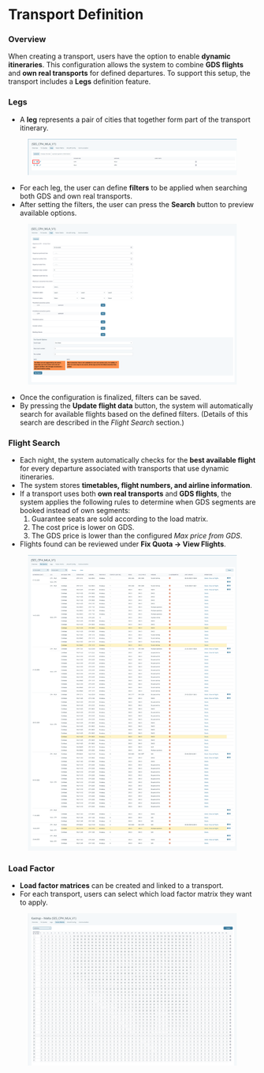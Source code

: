 # Transport Definition

### Overview

When creating a transport, users have the option to enable **dynamic itineraries**. This configuration allows the system to combine **GDS flights** and **own real transports** for defined departures. To support this setup, the transport includes a **Legs** definition feature.

### Legs

* A **leg** represents a pair of cities that together form part of the transport itinerary.

<figure><img src="../../.gitbook/assets/image (13) (1) (1) (1) (1) (1) (1) (1) (1) (1).png" alt=""><figcaption></figcaption></figure>

* For each leg, the user can define **filters** to be applied when searching both GDS and own real transports.
* After setting the filters, the user can press the **Search** button to preview available options.

<figure><img src="../../.gitbook/assets/image (1) (1) (1) (1) (1) (1) (1) (1) (1) (1) (1) (1) (1) (1) (1) (1) (1) (1) (1) (1) (1) (1) (1) (1) (1) (1) (1) (1) (1) (1) (1) (1) (1) (1) (1) (1) (1) (1) (1) (1) (1) (1) (1) (1) (1) (1) (1) (1) (1) (1) (1) (1) (1) (1) (1) (1) (1).png" alt=""><figcaption></figcaption></figure>

* Once the configuration is finalized, filters can be saved.
* By pressing the **Update flight data** button, the system will automatically search for available flights based on the defined filters. (Details of this search are described in the _Flight Search_ section.)

### Flight Search <a href="#flight-search" id="flight-search"></a>

* Each night, the system automatically checks for the **best available flight** for every departure associated with transports that use dynamic itineraries.
* The system stores **timetables, flight numbers, and airline information**.
* If a transport uses both **own real transports** and **GDS flights**, the system applies the following rules to determine when GDS segments are booked instead of own segments:
  1. Guarantee seats are sold according to the load matrix.
  2. The cost price is lower on GDS.
  3. The GDS price is lower than the configured _Max price from GDS_.
* Flights found can be reviewed under **Fix Quota → View Flights**.

<figure><img src="../../.gitbook/assets/image (2) (1) (1) (1) (1) (1) (1) (1) (1) (1) (1) (1) (1) (1) (1) (1) (1) (1) (1) (1) (1) (1) (1) (1) (1) (1) (1) (1) (1) (1) (1) (1) (1) (1) (1) (1) (1) (1) (1) (1) (1).png" alt=""><figcaption></figcaption></figure>

### Load Factor

* **Load factor matrices** can be created and linked to a transport.
* For each transport, users can select which load factor matrix they want to apply.

<figure><img src="../../.gitbook/assets/image (3) (1) (1) (1) (1) (1) (1) (1) (1) (1) (1) (1) (1) (1) (1) (1) (1) (1) (1) (1) (1) (1) (1) (1) (1) (1) (1) (1) (1) (1) (1) (1) (1) (1) (1).png" alt=""><figcaption></figcaption></figure>
